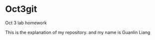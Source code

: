 # Oct3git
Oct 3 lab homework


This is the explanation of my repository.
and my name is Guanlin Liang
